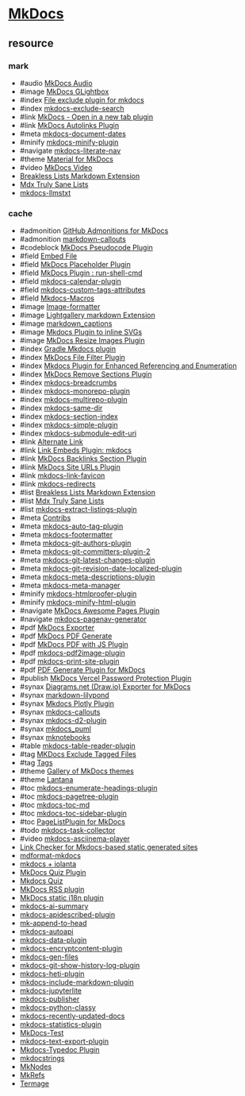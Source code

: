 # [MkDocs](https://mkdocs.org)

## resource

### mark

- #audio [MkDocs Audio](https://github.com/jfcmontmorency/mkdocs-audio)
- #image [MkDocs GLightbox](https://github.com/blueswen/mkdocs-glightbox)
- #index [File exclude plugin for mkdocs](https://github.com/apenwarr/mkdocs-exclude)
- #index [mkdocs-exclude-search](https://github.com/chrieke/mkdocs-exclude-search)
- #link [MkDocs - Open in a new tab plugin](https://github.com/JakubAndrysek/mkdocs-open-in-new-tab)
- #link [MkDocs Autolinks Plugin](https://github.com/zachhannum/mkdocs-autolinks-plugin)
- #meta [mkdocs-document-dates](https://github.com/jaywhj/mkdocs-document-dates)
- #minify [mkdocs-minify-plugin](https://github.com/byrnereese/mkdocs-minify-plugin)
- #navigate [mkdocs-literate-nav](https://github.com/oprypin/mkdocs-literate-nav)
- #theme [Material for MkDocs](https://squidfunk.github.io/mkdocs-material)
- #video [MkDocs Video](https://github.com/soulless-viewer/mkdocs-video)
- [Breakless Lists Markdown Extension](https://github.com/adamb70/mdx-breakless-lists)
- [Mdx Truly Sane Lists](https://github.com/radude/mdx_truly_sane_lists)
- [mkdocs-llmstxt](https://github.com/pawamoy/mkdocs-llmstxt)

### cache

- #admonition [GitHub Admonitions for MkDocs](https://github.com/PGijsbers/admonitions)
- #admonition [markdown-callouts](https://github.com/oprypin/markdown-callouts)
- #codeblock [MkDocs Pseudocode Plugin](https://github.com/JulesTopart/mkdocs-pseudocode)
- #field [Embed File](https://github.com/Enveloppe/mkdocs-embed_file-plugin)
- #field [MkDocs Placeholder Plugin](https://github.com/six-two/mkdocs-placeholder-plugin)
- #field [MkDocs Plugin : run-shell-cmd](https://github.com/seapagan/mkdocs-run-shell-cmd-plugin)
- #field [mkdocs-calendar-plugin](https://github.com/supcik/mkdocs-calendar-plugin)
- #field [mkdocs-custom-tags-attributes](//github.com/Enveloppe/mkdocs-custom-tags-attributes)
- #field [Mkdocs-Macros](https://github.com/fralau/mkdocs_macros_plugin)
- #image [Image-formatter](https://github.com/ASypula/mkdocs-image-formatter-plugin)
- #image [Lightgallery markdown Extension](https://github.com/g-provost/lightgallery-markdown)
- #image [markdown_captions](https://github.com/Evidlo/markdown_captions)
- #image [Mkdocs Plugin to inline SVGs](https://github.com/temperlang/svg-inline-mkdocs-plugin)
- #image [MkDocs Resize Images Plugin](https://github.com/JakubAndrysek/mkdocs-resize-images)
- #index [Gradle Mkdocs plugin](https://github.com/xvik/gradle-mkdocs-plugin)
- #index [MkDocs File Filter Plugin](https://github.com/DariuszPorowski/mkdocs-file-filter-plugin)
- #index [Mkdocs Plugin for Enhanced Referencing and Enumeration](https://github.com/raphael-mammeri/mkdocs-enumerate-and-reference)
- #index [MkDocs Remove Sections Plugin](https://github.com/six-two/mkdocs-remove-sections-plugin)
- #index [mkdocs-breadcrumbs](https://github.com/mihaigalos/mkdocs-breadcrumbs-plugin)
- #index [mkdocs-monorepo-plugin](https://github.com/backstage/mkdocs-monorepo-plugin)
- #index [mkdocs-multirepo-plugin](https://github.com/jdoiro3/mkdocs-multirepo-plugin)
- #index [mkdocs-same-dir](https://github.com/oprypin/mkdocs-same-dir)
- #index [mkdocs-section-index](https://github.com/oprypin/mkdocs-section-index)
- #index [mkdocs-simple-plugin](https://github.com/athackst/mkdocs-simple-plugin)
- #index [mkdocs-submodule-edit-uri](https://github.com/sondregronas/mkdocs-submodule-edit-uri)
- #link [Alternate Link](https://github.com/cmitu/mkdocs-altlink-plugin)
- #link [Link Embeds Plugin: mkdocs](https://github.com/Aetherinox/mkdocs-link-embeds)
- #link [MkDocs Backlinks Section Plugin](https://github.com/six-two/mkdocs-backlinks-section-plugin)
- #link [MkDocs Site URLs Plugin](https://github.com/OctoPrint/mkdocs-site-urls)
- #link [mkdocs-link-favicon](https://github.com/christophdebaene/mkdocs-link-favicon)
- #link [mkdocs-redirects](https://github.com/mkdocs/mkdocs-redirects)
- #list [Breakless Lists Markdown Extension](https://github.com/adamb70/mdx-breakless-lists)
- #list [Mdx Truly Sane Lists](https://github.com/radude/mdx_truly_sane_lists)
- #list [mkdocs-extract-listings-plugin](https://github.com/six-two/mkdocs-extract-listings-plugin)
- #meta [Contribs](https://neoteroi.dev/mkdocs-plugins/contribs/)
- #meta [mkdocs-auto-tag-plugin](https://github.com/six-two/mkdocs-auto-tag-plugin)
- #meta [mkdocs-footermatter](https://github.com/sondregronas/mkdocs-footermatter)
- #meta [mkdocs-git-authors-plugin](https://github.com/timvink/mkdocs-git-authors-plugin)
- #meta [mkdocs-git-committers-plugin-2](https://github.com/ojacques/mkdocs-git-committers-plugin-2)
- #meta [mkdocs-git-latest-changes-plugin](https://github.com/tombreit/mkdocs-git-latest-changes-plugin)
- #meta [mkdocs-git-revision-date-localized-plugin](https://github.com/timvink/mkdocs-git-revision-date-localized-plugin)
- #meta [mkdocs-meta-descriptions-plugin](https://github.com/prcr/mkdocs-meta-descriptions-plugin)
- #meta [mkdocs-meta-manager](https://github.com/timmeinerzhagen/mkdocs-meta-manager)
- #minify [mkdocs-htmlproofer-plugin](https://github.com/manuzhang/mkdocs-htmlproofer-plugin)
- #minify [mkdocs-minify-html-plugin](https://github.com/monosans/mkdocs-minify-html-plugin)
- #navigate [MkDocs Awesome Pages Plugin](https://github.com/lukasgeiter/mkdocs-awesome-pages-plugin)
- #navigate [mkdocs-pagenav-generator](https://github.com/Andre601/mkdocs-pagenav-generator)
- #pdf [MkDocs Exporter](https://github.com/adrienbrignon/mkdocs-exporter)
- #pdf [MkDocs PDF Generate](https://github.com/iSOLveIT/mkdocs-pdf-generate)
- #pdf [MkDocs PDF with JS Plugin](https://github.com/smaxtec/mkdocs-pdf-with-js-plugin)
- #pdf [mkdocs-pdf2image-plugin](https://github.com/supcik/mkdocs-pdf2image-plugin)
- #pdf [mkdocs-print-site-plugin](https://timvink.github.io/mkdocs-print-site-plugin/print_page.html#how-to-export-html)
- #pdf [PDF Generate Plugin for MkDocs](https://github.com/orzih/mkdocs-with-pdf)
- #publish [MkDocs Vercel Password Protection Plugin](https://github.com/six-two/mkdocs-vercel-pw-plugin)
- #synax [Diagrams.net (Draw.io) Exporter for MkDocs](https://github.com/LukeCarrier/mkdocs-drawio-exporter)
- #synax [markdown-lilypond](https://github.com/uliska/markdown-lilypond)
- #synax [Mkdocs Plotly Plugin](https://github.com/haoda-li/mkdocs-plotly-plugin)
- #synax [mkdocs-callouts](https://github.com/sondregronas/mkdocs-callouts)
- #synax [mkdocs-d2-plugin](https://github.com/landmaj/mkdocs-d2-plugin)
- #synax [mkdocs_puml](https://github.com/MikhailKravets/mkdocs_puml)
- #synax [mknotebooks](https://github.com/greenape/mknotebooks)
- #table [mkdocs-table-reader-plugin](https://timvink.github.io/mkdocs-table-reader-plugin/)
- #tag [MKDocs Exclude Tagged Files](https://github.com/JonasDoesThings/mkdocs-exclude-tagged-files)
- #tag [Tags](https://github.com/jldiaz/mkdocs-plugin-tags)
- #theme [Gallery of MkDocs themes](https://github.com/pawamoy/mkdocs-gallery)
- #theme [Lantana](https://github.com/WSOFT-Project/lantana)
- #toc [mkdocs-enumerate-headings-plugin](https://github.com/timvink/mkdocs-enumerate-headings-plugin)
- #toc [mkdocs-pagetree-plugin](https://github.com/tombreit/mkdocs-pagetree-plugin)
- #toc [mkdocs-toc-md](https://github.com/try0/mkdocs-toc-md)
- #toc [mkdocs-toc-sidebar-plugin](https://github.com/zachhannum/mkdocs-toc-sidebar-plugin)
- #toc [PageListPlugin for MkDocs](https://github.com/alanpt/mkdocs-pagelist-plugin)
- #todo [mkdocs-task-collector](https://github.com/costantinoai/mkdocs-task-collector)
- #video [mkdocs-asciinema-player](https://github.com/pa-decarvalho/mkdocs-asciinema-player)
- [Link Checker for Mkdocs-based static generated sites](https://github.com/byrnereese/linkchecker-mkdocs)
- [mdformat-mkdocs](https://github.com/KyleKing/mdformat-mkdocs)
- [mkdocs + iolanta](https://github.com/iolanta-tech/mkdocs-iolanta)
- [MkDocs Quiz Plugin](https://github.com/skyface753/mkdocs-quiz)
- [Mkdocs Quiz](https://github.com/bdallard/mkdocs_quiz)
- [MkDocs RSS plugin](https://github.com/Guts/mkdocs-rss-plugin)
- [MkDocs static i18n plugin](https://github.com/ultrabug/mkdocs-static-i18n)
- [mkdocs-ai-summary](https://github.com/AIboy996/mkdocs-ai-summary)
- [mkdocs-apidescribed-plugin](https://github.com/idlesign/mkdocs-apidescribed-plugin)
- [mk-append-to-head](https://github.com/marcelaodev/mk-append-to-head)
- [mkdocs-autoapi](https://github.com/jcayers20/mkdocs-autoapi)
- [mkdocs-data-plugin](https://github.com/joapuiib/mkdocs-data-plugin)
- [mkdocs-encryptcontent-plugin](https://github.com/unverbuggt/mkdocs-encryptcontent-plugin)
- [mkdocs-gen-files](https://github.com/oprypin/mkdocs-gen-files)
- [mkdocs-git-show-history-log-plugin](https://github.com/pawelsikora/mkdocs-git-show-history-log-plugin)
- [mkdocs-heti-plugin](https://github.com/TonyCrane/mkdocs-heti-plugin)
- [mkdocs-include-markdown-plugin](https://github.com/mondeja/mkdocs-include-markdown-plugin)
- [mkdocs-jupyterlite](https://github.com/NickCrews/mkdocs-jupyterlite)
- [mkdocs-publisher](https://github.com/mkusz/mkdocs-publisher)
- [mkdocs-python-classy](https://github.com/itdependsnetworks/mkdocs-python-classy)
- [mkdocs-recently-updated-docs](https://github.com/jaywhj/mkdocs-recently-updated-docs)
- [mkdocs-statistics-plugin](https://github.com/TonyCrane/mkdocs-statistics-plugin)
- [MkDocs-Test](https://github.com/fralau/mkdocs-test)
- [mkdocs-text-export-plugin](https://github.com/twardoch/mkdocs-text-export-plugin)
- [Mkdocs-Typedoc Plugin](https://github.com/JakubAndrysek/mkdocs-typedoc)
- [mkdocstrings](https://mkdocstrings.github.io)
- [MkNodes](https://github.com/phil65/mkdocs_mknodes)
- [MkRefs](https://github.com/DerwenAI/mkrefs)
- [Termage](https://github.com/bczsalba/Termage)
